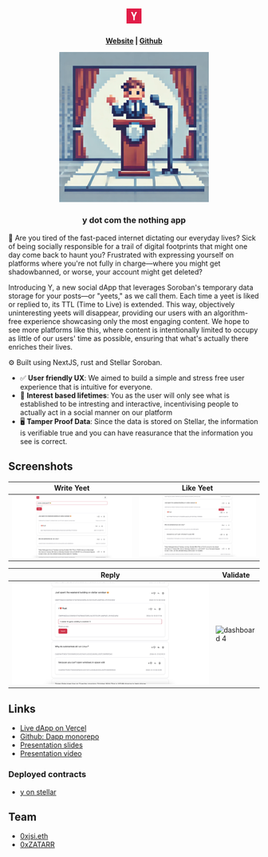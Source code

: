 <h1 align="center">
<img src="./assets/logo.png" width="30" height="auto">
</h1>

<h4 align="center">
  <a href="https://y-zeta-six-11.vercel.app/">Website</a> |
  <a href="https://github.com/Stellarnauts/y">Github</a>
  <p align="center">
    <img src="./assets/github_logo.png" alt="Logo" width="300" height="auto">
  </p>
</h4>

<h3 align="center">
y dot com the nothing app
</h3>

🫰 Are you tired of the fast-paced internet dictating our everyday lives? Sick of being socially responsible for a trail of digital footprints that might one day come back to haunt you? Frustrated with expressing yourself on platforms where you're not fully in charge—where you might get shadowbanned, or worse, your account might get deleted?

Introducing Y, a new social dApp that leverages Soroban's temporary data storage for your posts—or "yeets," as we call them. Each time a yeet is liked or replied to, its TTL (Time to Live) is extended. This way, objectively uninteresting yeets will disappear, providing our users with an algorithm-free experience showcasing only the most engaging content. We hope to see more platforms like this, where content is intentionally limited to occupy as little of our users' time as possible, ensuring that what's actually there enriches their lives.

⚙️ Built using NextJS, rust and Stellar Soroban.

- ✅ **User friendly UX**: We aimed to build a simple and stress free user experience that is intuitive for everyone.
- 🧱 **Interest based lifetimes**: You as the user will only see what is established to be intresting and interactive, incentivising people to actually act in a social manner on our platform
- 🖥️ **Tamper Proof Data**: Since the data is stored on Stellar, the information is verifiable true and you can have reasurance that the information you see is correct.

## Screenshots

| Write Yeet                        | Like Yeet              |
| --------------------------------- | --------------------------------- |
| ![dashboard 1](assets/write.png) | ![dashboard 2](assets/like.png) |

|  Reply                          | Validate                      |
| --------------------------------- | --------------------------------- |
| ![dashboard 3](assets/reply.png) | ![dashboard 4](assets/popup.png) |

## Links

- [Live dApp on Vercel](https://y-zeta-six-11.vercel.app/)
- [Github: Dapp monorepo](https://github.com/Stellarnauts/y)
- [Presentation slides](https://www.canva.com/design/DAGTaO9reGI/W5teo1eoYNaAERMCbGnczw/edit?utm_content=DAGTaO9reGI&utm_campaign=designshare&utm_medium=link2&utm_source=sharebutton)
- [Presentation video](https://www.youtube.com/watch?v=9Iuu-B8WA6M)

### Deployed contracts
- [y on stellar](https://stellar.expert/explorer/testnet/contract/CAFUQONPIJP7ZBXSZCHAY2PIHY4PSGSU2OGJ3HKVD62APNWC5HJS6HVU)


## Team

- [0xjsi.eth](https://twitter.com/0xjsieth)
- [0xZATARR](https://x.com/0xZATARR)